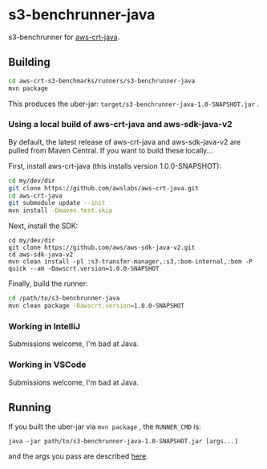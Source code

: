 # s3-benchrunner-java

s3-benchrunner for [aws-crt-java](https://github.com/awslabs/aws-crt-java).

## Building

```sh
cd aws-crt-s3-benchmarks/runners/s3-benchrunner-java
mvn package
```

This produces the uber-jar: `target/s3-benchrunner-java-1.0-SNAPSHOT.jar` .

### Using a local build of aws-crt-java and aws-sdk-java-v2

By default, the latest release of aws-crt-java and aws-sdk-java-v2 are pulled from Maven Central. If you want to build these locally...

First, install aws-crt-java (this installs version 1.0.0-SNAPSHOT):
```sh
cd my/dev/dir
git clone https://github.com/awslabs/aws-crt-java.git
cd aws-crt-java
git submodule update --init
mvn install -Dmaven.test.skip
```

Next, install the SDK:
```
cd my/dev/dir
git clone https://github.com/aws/aws-sdk-java-v2.git
cd aws-sdk-java-v2
mvn clean install -pl :s3-transfer-manager,:s3,:bom-internal,:bom -P quick --am -Dawscrt.version=1.0.0-SNAPSHOT
```

Finally, build the runner:
```sh
cd /path/to/s3-benchrunner-java
mvn clean package -Dawscrt.version=1.0.0-SNAPSHOT
```

### Working in IntelliJ

Submissions welcome, I'm bad at Java.

### Working in VSCode

Submissions welcome, I'm bad at Java.

## Running

If you built the uber-jar via `mvn package` , the `RUNNER_CMD` is:

 `java -jar path/to/s3-benchrunner-java-1.0-SNAPSHOT.jar [args...]`

and the args you pass are described [here](../README.md#running).
